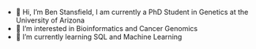 - 👋 Hi, I’m Ben Stansfield, I am currently a PhD Student in Genetics at the University of Arizona
- 👀 I’m interested in Bioinformatics and Cancer Genomics
- 🌱 I’m currently learning SQL and Machine Learning 


<!---
b-stansfield97/b-stansfield97 is a ✨ special ✨ repository because its `README.md` (this file) appears on your GitHub profile.
You can click the Preview link to take a look at your changes.
--->
